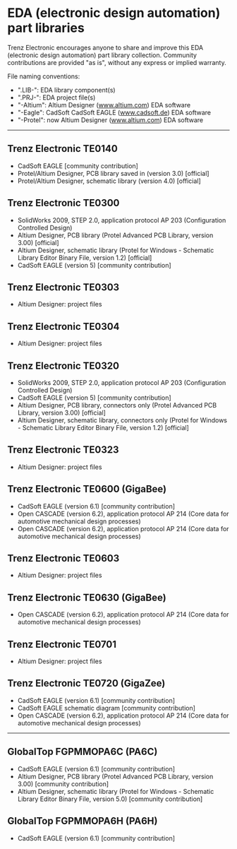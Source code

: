 # EDA (electronic design automation) part libraries
Trenz Electronic encourages anyone to share and improve this EDA (electronic design automation) part library collection. Community contributions are provided "as is", without any express or implied warranty.

File naming conventions:
- ".LIB-": EDA library component(s)
- ".PRJ-": EDA project file(s)
- "-Altium": Altium Designer (www.altium.com) EDA software
- "-Eagle": CadSoft CadSoft EAGLE (www.cadsoft.de) EDA software
- "-Protel": now Altium Designer (www.altium.com) EDA software

* * *

## Trenz Electronic TE0140
- CadSoft EAGLE [community contribution]
- Protel/Altium Designer, PCB library saved in (version 3.0) [official]
- Protel/Altium Designer, schematic library (version 4.0) [official]

## Trenz Electronic TE0300
- SolidWorks 2009, STEP 2.0, application protocol AP 203 (Configuration Controlled Design)
- Altium Designer, PCB library (Protel Advanced PCB Library, version 3.00) [official]
- Altium Designer, schematic library (Protel for Windows - Schematic Library Editor Binary File, version 1.2) [official]
- CadSoft EAGLE (version 5) [community contribution]

## Trenz Electronic TE0303
- Altium Designer: project files

## Trenz Electronic TE0304
- Altium Designer: project files

## Trenz Electronic TE0320
- SolidWorks 2009, STEP 2.0, application protocol AP 203 (Configuration Controlled Design)
- CadSoft EAGLE (version 5) [community contribution]
- Altium Designer, PCB library, connectors only (Protel Advanced PCB Library, version 3.00) [official]
- Altium Designer, schematic library, connectors only (Protel for Windows - Schematic Library Editor Binary File, version 1.2) [official]

## Trenz Electronic TE0323
- Altium Designer: project files

## Trenz Electronic TE0600 (GigaBee)
- CadSoft EAGLE (version 6.1) [community contribution]
- Open CASCADE (version 6.2), application protocol AP 214 (Core data for automotive mechanical design processes)
- Open CASCADE (version 6.2), application protocol AP 214 (Core data for automotive mechanical design processes)

## Trenz Electronic TE0603
- Altium Designer: project files

## Trenz Electronic TE0630 (GigaBee)
- Open CASCADE (version 6.2), application protocol AP 214 (Core data for automotive mechanical design processes)

## Trenz Electronic TE0701
- Altium Designer: project files

## Trenz Electronic TE0720 (GigaZee)
- CadSoft EAGLE (version 6.1) [community contribution]
- CadSoft EAGLE schematic diagram [community contribution]
- Open CASCADE (version 6.2), application protocol AP 214 (Core data for automotive mechanical design processes)

* * *

## GlobalTop FGPMMOPA6C (PA6C)
- CadSoft EAGLE (version 6.1) [community contribution]
- Altium Designer, PCB library (Protel Advanced PCB Library, version 3.00) [community contribution]
- Altium Designer, schematic library (Protel for Windows - Schematic Library Editor Binary File, version 5.0) [community contribution]

## GlobalTop FGPMMOPA6H (PA6H)
- CadSoft EAGLE (version 6.1) [community contribution]
